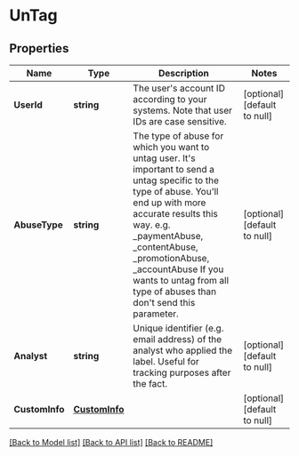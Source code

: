 # UnTag

## Properties
Name | Type | Description | Notes
------------ | ------------- | ------------- | -------------
**UserId** | **string** | The user&#39;s account ID according to your systems. Note that user IDs are case sensitive. | [optional] [default to null]
**AbuseType** | **string** | The type of abuse for which you want to untag user. It&#39;s important to send a untag specific to the type of abuse. You&#39;ll end up with more accurate results this way. e.g. _paymentAbuse, _contentAbuse, _promotionAbuse, _accountAbuse If you wants to untag from all type of abuses than don&#39;t send this parameter. | [optional] [default to null]
**Analyst** | **string** | Unique identifier (e.g. email address) of the analyst who applied the label. Useful for tracking purposes after the fact. | [optional] [default to null]
**CustomInfo** | [**CustomInfo**](CustomInfo.md) |  | [optional] [default to null]

[[Back to Model list]](../README.md#documentation-for-models) [[Back to API list]](../README.md#documentation-for-api-endpoints) [[Back to README]](../README.md)


